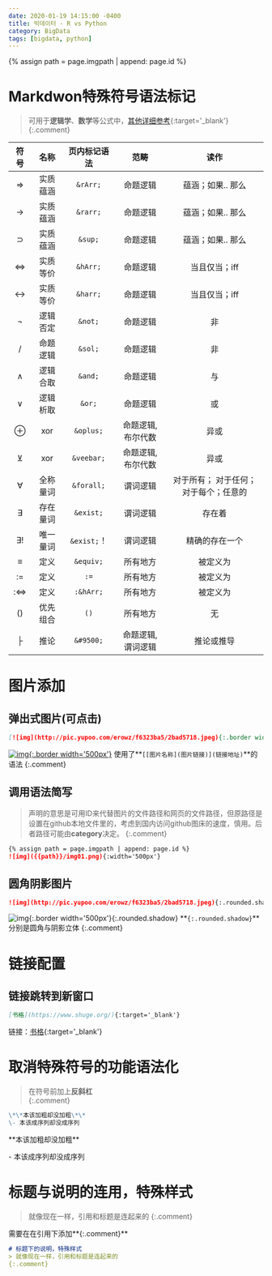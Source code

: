 ```yaml
---
date: 2020-01-19 14:15:00 -0400
title: 빅데이터 - R vs Python
category: BigData
tags: [bigdata, python]
---
```

{% assign path = page.imgpath | append: page.id %}

# Markdwon特殊符号语法标记
> 可用于**逻辑学**、**数学**等公式中，[其他详细参考](https://blog.csdn.net/qq_33538554/article/details/86999348){:target='_blank'}
{:.comment}   


| 符号  |  名称  |   页内标记语法   |     范畴     |         读作          |
|:---:|:----:|:----------:|:----------:|:-------------------:|
|  ⇒  | 实质蕴涵 |  `&rArr;`  |    命题逻辑    |     蕴涵；如果.. 那么      |
|  →  | 实质蕴涵 |  `&rarr;`  |    命题逻辑    |     蕴涵；如果.. 那么      |
|  ⊃  | 实质蕴涵 |  `&sup;`   |    命题逻辑    |     蕴涵；如果.. 那么      |
|  ⇔  | 实质等价 |  `&hArr;`  |    命题逻辑    |      当且仅当；iff       |
|  ↔  | 实质等价 |  `&harr;`  |    命题逻辑    |      当且仅当；iff       |
|  ¬  | 逻辑否定 |  `&not;`   |    命题逻辑    |          非          |
|  /  | 命题逻辑 |  `&sol;`   |    命题逻辑    |          非          |
|  ∧  | 逻辑合取 |  `&and;`   |    命题逻辑    |          与          |
|  ∨  | 逻辑析取 |   `&or;`   |    命题逻辑    |          或          |
|  ⊕  | xor  | `&oplus;`  | 命题逻辑, 布尔代数 |         异或          |
|  ⊻  | xor  | `&veebar;` | 命题逻辑, 布尔代数 |         异或          |
|  ∀  | 全称量词 | `&forall;` |    谓词逻辑    | 对于所有； 对于任何；对于每个；任意的 |
|  ∃  | 存在量词 | `&exist;`  |    谓词逻辑    |         存在着         |
| ∃!  | 唯一量词 | `&exist;`！ |    谓词逻辑    |       精确的存在一个       |
|  ≡  |  定义  | `&equiv;`  |    所有地方    |        被定义为         |
| :=  |  定义  |    `:=`    |    所有地方    |        被定义为         |
| :⇔  |  定义  | `:&hArr;`  |    所有地方    |        被定义为         |
| ()  | 优先组合 |    `()`    |    所有地方    |          无          |
|  ├  |  推论  | `&#9500;`  | 命题逻辑, 谓词逻辑 |        推论或推导        |

# 图片添加

## 弹出式图片(可点击)

```markdown
[![img](http://pic.yupoo.com/erowz/f6323ba5/2bad5718.jpeg){:.border width='600px'}](http://pic.yupoo.com/erowz/f6323ba5/2bad5718.jpeg)
```
  

[![img](http://pic.yupoo.com/erowz/f6323ba5/2bad5718.jpeg){:.border width='500px'}](http://pic.yupoo.com/erowz/f6323ba5/2bad5718.jpeg)
    使用了**`[[图片名称](图片链接)](链接地址)`**的语法
{:.comment}

## 调用语法简写
> 声明的意思是可用ID来代替图片的文件路径和网页的文件路径，但原路径是设置在github本地文件里的，考虑到国内访问github图床的速度，慎用。后者路径可能由**category**决定。
{:.comment}  

```markdown
{% assign path = page.imgpath | append: page.id %}
![img]({{path}}/img01.png){:width='500px'}
```

## 圆角阴影图片

```markdown
![img](http://pic.yupoo.com/erowz/f6323ba5/2bad5718.jpeg){:.rounded.shadow}
```
  

![img](http://pic.yupoo.com/erowz/f6323ba5/2bad5718.jpeg){:.border width='500px'}{:.rounded.shadow}
    **`{:.rounded.shadow}`**分别是圆角与阴影立体
{:.comment}

# 链接配置

## 链接跳转到新窗口

```markdown
[书格](https://www.shuge.org/){:target='_blank'}
```

链接：[书格](https://www.shuge.org/){:target='_blank'}  

# 取消特殊符号的功能语法化
> 在符号前加上**反斜杠**\
{:.comment}  

```markdown
\*\*本该加粗却没加粗\*\*
\- 本该成序列却没成序列
```

\*\*本该加粗却没加粗\*\*

\- 本该成序列却没成序列

# 标题与说明的连用，特殊样式
> 就像现在一样，引用和标题是连起来的
{:.comment}  

需要在在引用下添加**{:.comment}**

```markdown
# 标题下的说明，特殊样式
> 就像现在一样，引用和标题是连起来的
{:.comment}  
```